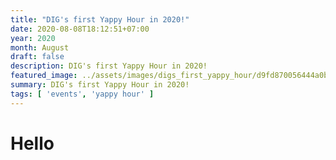 ```yaml
---
title: "DIG's first Yappy Hour in 2020!"
date: 2020-08-08T18:12:51+07:00
year: 2020
month: August
draft: false
description: DIG's first Yappy Hour in 2020!
featured_image: ../assets/images/digs_first_yappy_hour/d9fd870056444a0b80d1a4f2bc022ad4.jpg
summary: DIG's first Yappy Hour in 2020!
tags: [ 'events', 'yappy hour' ]
---
```


# Hello